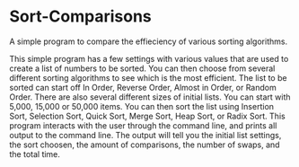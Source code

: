 # Sort-Comparisons
A simple program to compare the effieciency of various sorting algorithms.

This simple program has a few settings with various values that are used to create a list of numbers to be sorted. You can then choose from several different sorting algorithms to see which is the most efficient. The list to be sorted can start off In Order, Reverse Order, Almost in Order, or Random Order. There are also several different sizes of initial lists. You can start with 5,000, 15,000 or 50,000 items. 
You can then sort the list using Insertion Sort, Selection Sort, Quick Sort, Merge Sort, Heap Sort, or Radix Sort.
This program interacts with the user through the command line, and prints all output to the command line. The output will tell you the initial list settings, the sort choosen, the amount of comparisons, the number of swaps, and the total time.
